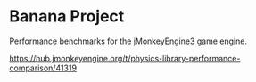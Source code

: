 # Banana Project

Performance benchmarks for the jMonkeyEngine3 game engine.

https://hub.jmonkeyengine.org/t/physics-library-performance-comparison/41319
